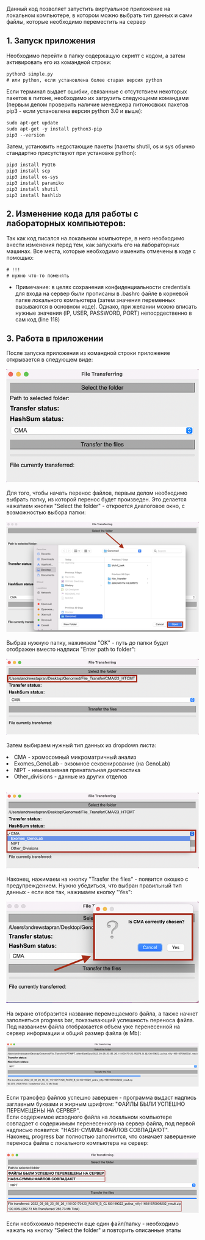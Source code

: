 Данный код позволяет запустить виртуальное приложение на локальном компьютере, в котором можно выбрать тип данных и сами файлы, которые необходимо переместить на сервер
## 1. Запуск приложения
Необходимо перейти в папку содержащую скрипт с кодом, а затем активировать его из командной строки:
```
python3 simple.py
# или python, если установлена более старая версия python
```
Если терминал выдает ошибки, связанные с отсутствием некоторых пакетов в питоне, необходимо их загрузить следующими командами (первым делом проверить наличие менеджера питоносвких пакетов pip3 - если установлена версия python 3.0 и выше):
```
sudo apt-get update
sudo apt-get -y install python3-pip
pip3 --version
```
Затем, установить недостающие пакеты (пакеты shutil, os и sys обычно стандартно присутствуют при установке python):
```
pip3 install PyQt6
pip3 install scp
pip3 install os-sys
pip3 install paramiko
pip3 install shutil
pip3 install hashlib
```
## 2. Изменение кода для работы с лабораторных компьютеров:
Так как код писался на локальном компьютере, в него необходимо внести изменения перед тем, как запускать его на лабораторных машинах. Все места, которые необходимо изменить отмечены в коде с помощью:
```
# !!!
# нужно что-то поменять
```
* Примечание: в целях сохранения конфиденциальности credentials для входа на сервер были прописаны в .bashrc файле в корневой папке локального компьютера (затем значения переменных вызываются в основном коде). Однако, при желании можно вписать нужные значения (IP, USER, PASSWORD, PORT) непосрдественно в сам код (line 118)
## 3. Работа в приложении
После запуска приложения из командной строки приложение открывается в следующем виде:<br><br>
<img src="https://github.com/andrewstapran1543/File_Transfer_Server/blob/main/initial.png"><br><br>
Для того, чтобы начать перенос файлов, первым делом необходимо выбрать папку, из которой перенос будет произведен. Это делается нажатием кнопки "Select the folder" - откроется диалоговое окно, с возможностью выбора папки:<br><br>
<img src="https://github.com/andrewstapran1543/File_Transfer_Server/blob/main/browser.png"><br><br>
Выбрав нужную папку, нажимаем "OK" - путь до папки будет отображен вместо надписи "Enter path to folder":<br><br>
<img src="https://github.com/andrewstapran1543/File_Transfer_Server/blob/main/file_path.png"><br><br>
Затем выбираем нужный тип данных из dropdown листа:
<li>CMA - хромосомный микроматричный анализ</li>
<li>Exomes_GenoLab - экзомное секвенирование (нa GenoLab)</li>
<li>NIPT - неинвазивная пренатальная диагностика</li>
<li>Other_divisions - данные из других отделов</li><br><br>
<img src="https://github.com/andrewstapran1543/File_Transfer_Server/blob/main/dropdown.png"><br><br>
Наконец, нажимаем на кнопку "Trasfer the files" - появится окошко с предупреждением. Нужно убедиться, что выбран правильный тип данных - если все так, нажимаем кнопку "Yes":<br><br>
<img src="https://github.com/andrewstapran1543/File_Transfer_Server/blob/main/warning.png"><br><br>
На экране отобразится название перемещаемого файла, а также начнет заполняться progress bar, показывающий успешность переноса файла.<br>Под названием файла отображается объем уже перенесенной на сервер информации и общий размер файла (в Mb):<br><br>
<img src="https://github.com/andrewstapran1543/File_Transfer_Server/blob/main/transfer.png"><br><br>
Если трансфер файлов успешно завершен - программа выдаст надпись заглавным буквами и жирным шрифтом: "ФАЙЛЫ БЫЛИ УСПЕШНО ПЕРЕМЕЩЕНЫ НА СЕРВЕР".<br>Если содержимое исходного файла на локальном компьютере совпадает с содержимым перенесенного на сервер файла, под первой надписью появится: "HASH-СУММЫ ФАЙЛОВ СОВПАДАЮТ".<br>Наконец, progress bar полностью заполнится, что означает завершение переноса файла с локального компьютера на сервер:<br><br>
<img src="https://github.com/andrewstapran1543/File_Transfer_Server/blob/main/checkings.png"><br><br>
Если необхожимо перенести еще один файл/папку - необходимо нажать на кнопку "Select the folder" и повторить описанные этапы
